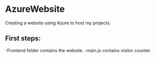 # AzureWebsite
Creating a website using Azure to host my projects.

## First steps: 

-Frontend folder contains the website. 
-main.js contains visitor counter. 
